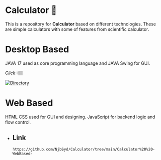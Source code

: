 # Calculator 🧮

This is a repository for **Calculator** based on different technologies.
These are simple calculators with some of features from scientific calculator.

# Desktop Based
   JAVA 17 used as core programming language and JAVA Swing for GUI.

   _Click_ 👇🏽 

[![Directory](https://img.shields.io/badge/Directory-JavaCalculator-informational?style=flat-square)](Calculator/tree/main/Calculator%20%20-JavaBased-)
         
# Web Based
   HTML CSS used for GUI and designing. JavaScript for backend logic and flow control.
   - ## Link
         https://github.com/NjbSyd/Calculator/tree/main/Calculator%20%20-WebBased-